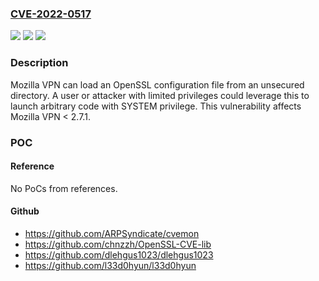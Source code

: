 ### [CVE-2022-0517](https://cve.mitre.org/cgi-bin/cvename.cgi?name=CVE-2022-0517)
![](https://img.shields.io/static/v1?label=Product&message=Mozilla%20VPN&color=blue)
![](https://img.shields.io/static/v1?label=Version&message=%3C%202.7.1%20&color=brighgreen)
![](https://img.shields.io/static/v1?label=Vulnerability&message=Local%20privilege%20escalation%20vis%20uncontrolled%20OpenSSL%20search%20path&color=brighgreen)

### Description

Mozilla VPN can load an OpenSSL configuration file from an unsecured directory. A user or attacker with limited privileges could leverage this to launch arbitrary code with SYSTEM privilege. This vulnerability affects Mozilla VPN < 2.7.1.

### POC

#### Reference
No PoCs from references.

#### Github
- https://github.com/ARPSyndicate/cvemon
- https://github.com/chnzzh/OpenSSL-CVE-lib
- https://github.com/dlehgus1023/dlehgus1023
- https://github.com/l33d0hyun/l33d0hyun

